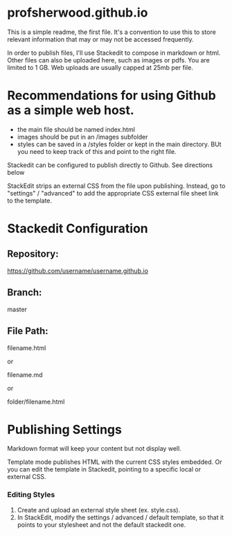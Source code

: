 # profsherwood.github.io
This is a simple readme, the first file. It's a convention to use this to store relevant information that may or may not be accessed frequently. 

In order to publish files, I'll use Stackedit to compose in markdown or html. Other files can also be uploaded here, such as images or pdfs. You are limited to 1 GB.  Web uploads are usually capped at 25mb per file. 

Recommendations for using Github as a simple web host.
============

- the main file should be named index.html
- images should be put in an /images subfolder
- styles can be saved in a /styles folder or kept in the main directory. BUt you need to keep track of this and point to the right file. 

Stackedit can be configured to publish directly to Github. See directions below

StackEdit strips an external CSS from the file upon publishing. Instead, go to "settings" / "advanced" to add the appropriate CSS external file sheet link to the template. 


Stackedit Configuration
=====================

Repository: 
------------
https://github.com/username/username.github.io

Branch:
-----------
master

File Path:
---------
filename.html

or

filename.md

or

folder/filename.html

Publishing Settings
====================
Markdown format will keep your content but not display well.

Template mode publishes HTML with the current CSS styles embedded. Or you can edit the template in Stackedit, pointing to a specific local or external CSS. 

### Editing Styles
1. Create and upload an external style sheet (ex. style.css).  
2. In StackEdit, modify the settings / advanced / default template, so that it points to your stylesheet and not the default stackedit one.


